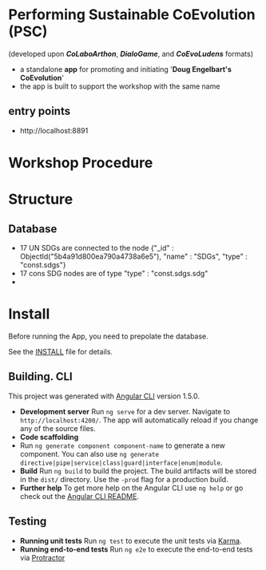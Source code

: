 # Performing Sustainable CoEvolution (PSC)
(developed upon ***CoLaboArthon***, ***DialoGame***, and ***CoEvoLudens*** formats)

- a standalone **app** for promoting and initiating '**Doug Engelbart's CoEvolution**'
- the app is built to support the workshop with the same name

## entry points

+ http://localhost:8891

# Workshop Procedure



# Structure

## Database

- 17 UN SDGs are connected to the node {"_id" : ObjectId("5b4a91d800ea790a4738a6e5"), "name" : "SDGs", "type" : "const.sdgs"}
- 17 cons SDG nodes are of type "type" : "const.sdgs.sdg"
-

# Install

Before running the App, you need to prepolate the database.

See the [INSTALL](INSTALL.md) file for details.

## Building. CLI

This project was generated with [Angular CLI](https://github.com/angular/angular-cli) version 1.5.0.

- **Development server**
  Run `ng serve` for a dev server. Navigate to `http://localhost:4200/`. The app will automatically reload if you change any of the source files.
- **Code scaffolding**
- Run `ng generate component component-name` to generate a new component. You can also use `ng generate directive|pipe|service|class|guard|interface|enum|module`.
- **Build**
  Run `ng build` to build the project. The build artifacts will be stored in the `dist/` directory. Use the `-prod` flag for a production build.
- **Further help**
  To get more help on the Angular CLI use `ng help` or go check out the [Angular CLI README](https://github.com/angular/angular-cli/blob/master/README.md).

## Testing

- **Running unit tests**
  Run `ng test` to execute the unit tests via [Karma](https://karma-runner.github.io).
- **Running end-to-end tests**
  Run `ng e2e` to execute the end-to-end tests via [Protractor](http://www.protractortest.org/)
